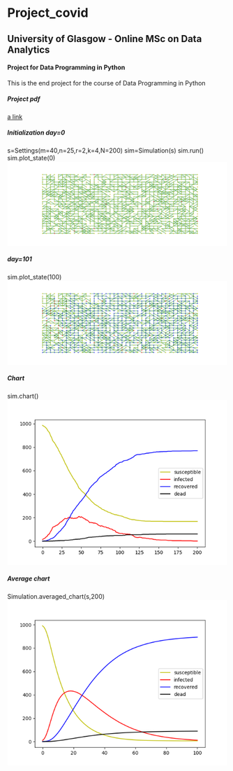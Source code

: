 # Project_covid
## University of Glasgow - Online MSc on Data Analytics 
#### Project for Data Programming in Python

This is the end project for the course of Data Programming in Python
##### Project pdf
[a link](https://github.com/gpeddev/Project_covid/blob/master/project.pdf)

##### Initialization day=0
s=Settings(m=40,n=25,r=2,k=4,N=200)
sim=Simulation(s)
sim.run()
sim.plot_state(0)
![Initialization](https://github.com/gpeddev/Project_covid/blob/master/Figure_1.png)

##### day=101
sim.plot_state(100)
![day 101](https://github.com/gpeddev/Project_covid/blob/master/Figure_2.png)

##### Chart
sim.chart()
![chart](https://github.com/gpeddev/Project_covid/blob/master/Figure_3.png)

##### Average chart
Simulation.averaged_chart(s,200)
![Average chart](https://github.com/gpeddev/Project_covid/blob/master/Figure_4.png)
